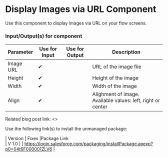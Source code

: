 # Display Images via URL Component
Use this component to display images via URL on your flow screens.

### Input/Output(s) for component
|Parameter	               |Use for Input	   |Use for Output	   |Description 
|-|-|-|-|
| Image URL | ✔ | | URL of the image file |
| Height | ✔ | | Height of the image |
| Width | ✔ |  | Width of the image |
| Align | ✔ |  | Alighment of image. Available values: left, right or center |

Related blog post link: <>

Use the following link(s) to install the unmanaged package: 

| Version | Fixes |Package Link	    
| V 1.0 | | https://login.salesforce.com/packaging/installPackage.apexp?p0=04t6F000001ZLV6 |

